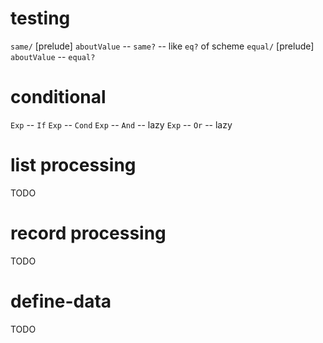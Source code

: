 # testing

`same/`
[prelude] `aboutValue` -- `same?` -- like `eq?` of scheme
`equal/`
[prelude] `aboutValue` -- `equal?`

# conditional

`Exp` -- `If`
`Exp` -- `Cond`
`Exp` -- `And` -- lazy
`Exp` -- `Or` -- lazy

# list processing

TODO

# record processing

TODO

# define-data

TODO
